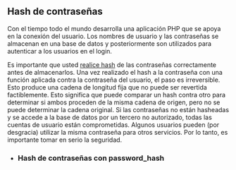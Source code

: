 ## Hash de contraseñas

Con el tiempo todo el mundo desarrolla una aplicación PHP que se apoya en la conexión del usuario. Los nombres de usuario y las contraseñas se almacenan en una base de datos y posteriormente son utilizados para autenticar a los usuarios en el login.

Es importante que usted [realice hash](https://es.wikipedia.org/wiki/Funci%C3%B3n_hash_criptogr%C3%A1fica) de las contraseñas correctamente antes de almacenarlos. Una vez realizado el hash a la contraseña con una función aplicada contra la contraseña del usuario, el paso es irreversible. Esto produce una cadena de longitud fija que no puede ser revertida factiblemente. Esto significa que puede comparar un hash contra otro para determinar si ambos proceden de la misma cadena de origen, pero no se puede determinar la cadena original. Si las contraseñas no están hasheadas y se accede a la base de datos por un tercero no autorizado, todas las cuentas de usuario están comprometidas. Algunos usuarios pueden \(por desgracia\) utilizar la misma contraseña para otros servicios. Por lo tanto, es importante tomar en serio la seguridad.

* ### Hash de contraseñas con password\_hash


